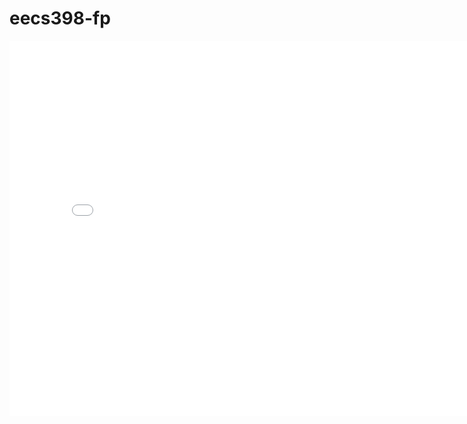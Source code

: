 # eecs398-fp
 <iframe
 src="assets/file-name.html"
 width="800"
 height="600"
 frameborder="0"
 ></iframe>